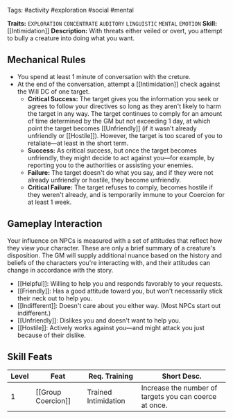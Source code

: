 Tags: #activity #exploration #social  #mental 

**Traits:**  `EXPLORATION` `CONCENTRATE` `AUDITORY`  `LINGUISTIC` `MENTAL` `EMOTION`
**Skill:** [[Intimidation]]
**Description:** With threats either veiled or overt, you attempt to bully a creature into doing what you want. 
## Mechanical Rules

- You spend at least 1 minute of conversation with the creture.
- At the end of the conversation, attempt a [[Intimidation]] check against the Will DC of one target.
	- **Critical Success:** The target gives you the information you seek or agrees to follow your directives so long as they aren't likely to harm the target in any way. The target continues to comply for an amount of time determined by the GM but not exceeding 1 day, at which point the target becomes [[Unfriendly]] (if it wasn't already unfriendly or [[Hostile]]). However, the target is too scared of you to retaliate—at least in the short term.  
	- **Success:** As critical success, but once the target becomes unfriendly, they might decide to act against you—for example, by reporting you to the authorities or assisting your enemies.  
	- **Failure:** The target doesn't do what you say, and if they were not already unfriendly or hostile, they become unfriendly.  
	- **Critical Failure:** The target refuses to comply, becomes hostile if they weren't already, and is temporarily immune to your Coercion for at least 1 week.

## Gameplay Interaction

Your influence on NPCs is measured with a set of attitudes that reflect how they view your character. These are only a brief summary of a creature's disposition. The GM will supply additional nuance based on the history and beliefs of the characters you're interacting with, and their attitudes can change in accordance with the story. 

- [[Helpful]]: Willing to help you and responds favorably to your requests.
- [[Friendly]]: Has a good attitude toward you, but won't necessarily stick their neck out to help you.
- [[Indifferent]]: Doesn't care about you either way. (Most NPCs start out indifferent.)
- [[Unfriendly]]: Dislikes you and doesn't want to help you.
- [[Hostile]]: Actively works against you—and might attack you just because of their dislike.


## Skill Feats

| Level | Feat               | Req. Training        | Short Desc.                                            |
| ----- | ------------------ | -------------------- | ------------------------------------------------------ |
| 1     | [[Group Coercion]] | Trained Intimidation | Increase the number of targets you can coerce at once. |


